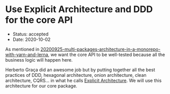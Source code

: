 # Use Explicit Architecture and DDD for the core API

- Status: accepted
- Date: 2020-10-02

As mentioned in [20200925-multi-packages-architecture-in-a-monorepo-with-yarn-and-lerna](../../../../docs/adr/20200925-multi-packages-architecture-in-a-monorepo-with-yarn-and-lerna.md), we want the core API to be well-tested because all the business logic will happen here.

Herberto Graça did an awesome job but by putting together all the best practices of DDD, hexagonal architecture, onion architecture, clean architecture, CQRS... in what he calls [Explicit Architecture](https://herbertograca.com/tag/explicit-architecture/).
We will use this architecture for our core package.
